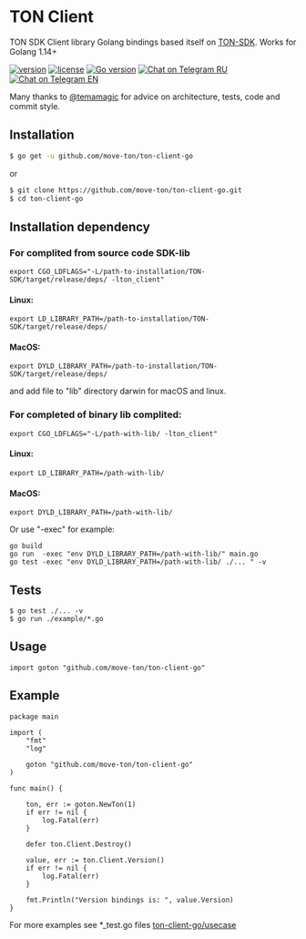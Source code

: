 # TON Client
TON SDK Client library Golang bindings based itself on [TON-SDK](https://github.com/tonlabs/TON-SDK).
Works for Golang 1.14+

[![version](https://img.shields.io/github/v/tag/move-ton/ton-client-go.svg)](https://github.com/move-ton/ton-client-go/releases/latest)
[![license](https://img.shields.io/github/license/move-ton/ton-client-go.svg)](https://github.com/move-ton/ton-client-go/blob/master/LICENSE)
[![Go version](https://img.shields.io/badge/go-1.14+-blue.svg)](https://github.com/moovweb/gvm)
[![Chat on Telegram RU](https://img.shields.io/badge/Chat%20on-Telegram%20RU-blue)](https://t.me/MOVETON_SDK_RU)
[![Chat on Telegram EN](https://img.shields.io/badge/Chat%20on-Telegram%20EN-blue)](https://t.me/MOVETON_SDK_EN)

Many thanks to [@temamagic](https://github.com/temamagic) for advice on architecture, tests, code and commit style.

## Installation

```sh
$ go get -u github.com/move-ton/ton-client-go
```
or

```sh
$ git clone https://github.com/move-ton/ton-client-go.git
$ cd ton-client-go
```

## Installation dependency
### For complited from source code SDK-lib  
```
export CGO_LDFLAGS="-L/path-to-installation/TON-SDK/target/release/deps/ -lton_client"
```
#### Linux:
```
export LD_LIBRARY_PATH=/path-to-installation/TON-SDK/target/release/deps/
```
#### MacOS:
```
export DYLD_LIBRARY_PATH=/path-to-installation/TON-SDK/target/release/deps/
```
and add file to "lib" directory darwin for macOS and linux.

### For completed of binary lib complited:
```
export CGO_LDFLAGS="-L/path-with-lib/ -lton_client"
```
#### Linux:
```
export LD_LIBRARY_PATH=/path-with-lib/
```
#### MacOS:
```
export DYLD_LIBRARY_PATH=/path-with-lib/
```

Or use "-exec" for example:
```
go build
go run  -exec "env DYLD_LIBRARY_PATH=/path-with-lib/" main.go
go test -exec "env DYLD_LIBRARY_PATH=/path-with-lib/ ./... " -v
```

## Tests
```
$ go test ./... -v
$ go run ./example/*.go
```

## Usage
```golang
import goton "github.com/move-ton/ton-client-go"
```

## Example
```golang
package main

import (
	"fmt"
	"log"

	goton "github.com/move-ton/ton-client-go"
)

func main() {

	ton, err := goton.NewTon(1)
	if err != nil {
		log.Fatal(err)
	}

	defer ton.Client.Destroy()

	value, err := ton.Client.Version()
	if err != nil {
		log.Fatal(err)
	}

	fmt.Println("Version bindings is: ", value.Version)
}

```
For more examples see *_test.go files
[ton-client-go/usecase](https://github.com/move-ton/ton-client-go/tree/master/usecase)
